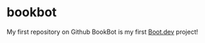 # bookbot
My first repository on Github
BookBot is my first [Boot.dev](https://www.boot.dev) project!